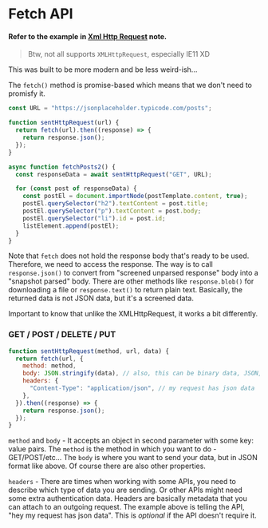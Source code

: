 # Fetch API

#### Refer to the example in [Xml Http Request](./xmlHttpRequest.md) note.

> Btw, not all supports `XMLHttpRequest`, especially IE11 XD

This was built to be more modern and be less weird-ish...

The `fetch()` method is promise-based which means that we don't need to promisfy it.

```javascript
const URL = "https://jsonplaceholder.typicode.com/posts";

function sentHttpRequest(url) {
  return fetch(url).then((response) => {
    return response.json();
  });
}

async function fetchPosts2() {
  const responseData = await sentHttpRequest("GET", URL);

  for (const post of responseData) {
    const postEl = document.importNode(postTemplate.content, true);
    postEl.querySelector("h2").textContent = post.title;
    postEl.querySelector("p").textContent = post.body;
    postEl.querySelector("li").id = post.id;
    listElement.append(postEl);
  }
}
```

Note that `fetch` does not hold the response body that's ready to be used. Therefore, we need to access the response. The way is to call `response.json()` to convert from "screened unparsed response" body into a "snapshot parsed" body.
There are other methods like `response.blob()` for downloading a file or `response.text()` to return plain text.
Basically, the returned data is not JSON data, but it's a screened data.

Important to know that unlike the XMLHttpRequest, it works a bit differently.

### GET / POST / DELETE / PUT
```javascript
function sentHttpRequest(method, url, data) {
  return fetch(url, {
    method: method,
    body: JSON.stringify(data), // also, this can be binary data, JSON, form data...
    headers: {
      "Content-Type": "application/json", // my request has json data
    },
  }).then((response) => {
    return response.json();
  });
}
```

`method` and `body` - It accepts an object in second parameter with some key: value pairs. The `method` is the method in which you want to do - GET/POST/etc... The `body` is where you want to send your data, but in JSON format like above. Of course there are also other properties.

`headers` - There are times when working with some APIs, you need to describe which type of data you are sending. Or other APIs might need some extra authentication data.
Headers are basically metadata that you can attach to an outgoing request.
The example above is telling the API, "hey my request has json data".
This is *optional* if the API doesn't require it.

